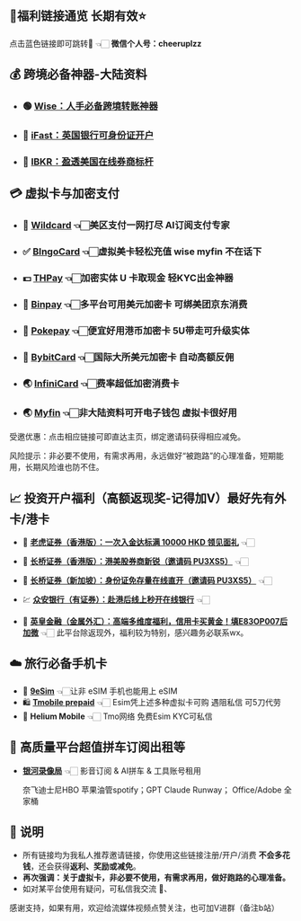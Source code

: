 

## 🎉福利链接通览 长期有效⭐️
点击蓝色链接即可跳转💙 👈🏻
**微信个人号：cheeruplzz**


## 💰 跨境必备神器-大陆资料

- ### 🟢 [**Wise：人手必备跨境转账神器**](https://wise.com/invite/ihpc/chengangl)   
- ### 🏦 [**iFast：英国银行可身份证开户**](https://www.ifastgb.com/tellafriend/chengangl82)  
- ### 🔴 [**IBKR：盈透美国在线券商标杆**](https://ibkr.com/referral/chengang564)  


## 💳 虚拟卡与加密支付

- ### 💎 [**Wildcard**](https://yeka.ai/i/LANGKE)    👈🏻美区支付一网打尽  AI订阅支付专家
  
- ### ✅ [**BIngoCard**](https://m.bebingocard.com/login?code=LANGKE)  👈🏻虚拟美卡轻松充值  wise myfin 不在话下
  
- ### 💵 [**THPay**](https://www.thpay.org/?channelCode=3704699)         👈🏻加密实体 U 卡取现金  轻KYC出金神器
  
- ### 🕋 [**Binpay**](https://app.binpay.cc/pages/passport/invitation?r=101271)        👈🏻多平台可用美元加密卡  可绑美团京东消费
  
- ### 🥗 [**Pokepay**](https://app.pokepay.cc/pages/invitation/regist?r=211098)     👈🏻便宜好用港币加密卡 5U带走可升级实体
  
- ### 🎲 [**BybitCard**](https://partner.bybit.com/b/CHEERUP)  👈🏻国际大所美元加密卡 自动高额反佣

- ### 🌏 [**InfiniCard**](https://app.infini.money/signup?ref=RGQYQQY)  👈🏻费率超低加密消费卡

- ### 🌏 [**Myfin**](https://ref.myfin.bg/referral/invitation-link)   👈🏻非大陆资料可开电子钱包 虚拟卡很好用

受邀优惠：点击相应链接可即直达主页，绑定邀请码获得相应减免。

风险提示：非必要不使用，有需求再用，永远做好“被跑路”的心理准备，短期能用，长期风险谁也防不住。



## 📈 投资开户福利（高额返现奖-记得加V）最好先有外卡/港卡

- 🐯 [**老虎证券（香港版）：一次入金达标满 10000 HKD 领见面礼**](https://tigr.link/9Aq719) 👈🏻 

- 🚀 [**长桥证券（香港版）：港美股券商新锐（邀请码 PU3XS5）**](https://app.longbridgehk.com/ac/oa?account_channel=lb&channel=HB100002&invite-code=PU3XS5) 👈🏻 

- 🚀 [**长桥证券（新加坡）：身份证免存量在线直开（邀请码 PU3XS5）**](https://activity.lbmkt.ing/pages/longbridge/7415/index.html?app_id=longbridge&org_id=1&account_channel=lb&lang=zh-CN&channel=HB100002&invite-code=PU3XS5) 👈🏻 

- 💹 [**众安银行（有证券）：赴港后线上秒开在线银行**](https://l.za.group/Ae3fR) 👈🏻 

- 🔱 [**英皇金融（金属外汇）：高端多维度福利，信用卡买黄金！填E83OP007后加微**](https://www.empfs.com/form/bullion-personal) 👈🏻 此平台除返现外，福利较为特别，感兴趣务必联系wx。











## ☁️ 旅行必备手机卡

- 📲 [**9eSim**](https://www.9esim.com/?coupon=langke)                      👈🏻让非 eSIM 手机也能用上 eSIM
- 🛍️ [**Tmobile prepaid**](https://www.bilibili.com/video/BV163BdY4Ehn) 👈🏻 Esim凭上述多种虚拟卡可购  遇阻私信  可5刀代劳
- 🫧 **Helium Mobile**     👈🏻 Tmo网络  免费Esim  KYC可私信





## 🎥 高质量平台超值拼车订阅出租等

- [**银河录像局**](https://nf.video/fEczE)  👈🏻 影音订阅 & AI拼车 & 工具账号租用

  奈飞迪士尼HBO  苹果油管spotify；GPT Claude Runway； Office/Adobe 全家桶



## 📌 说明

- 所有链接均为我私人推荐邀请链接，你使用这些链接注册/开户/消费 **不会多花钱**，还会获得**返利、奖励或减免**。
- **再次强调：关于虚拟卡，非必要不使用，有需求再用，做好跑路的心理准备。**
- 如对某平台使用有疑问，可私信我交流 👋、

感谢支持，如果有用，欢迎给流媒体视频点赞关注，也可加V进群（备注b站）
